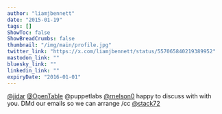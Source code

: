 ```yaml
---
author: "liamjbennett"
date: "2015-01-19"
tags: []
ShowToc: false
ShowBreadCrumbs: false
thumbnail: "/img/main/profile.jpg"
twitter_link: "https://x.com/liamjbennett/status/557065840219389952"
mastodon_link: ""
bluesky_link: ""
linkedin_link: ""
expiryDate: "2016-01-01"
---
```


[@jidar](https://x.com/jidar) [@OpenTable](https://x.com/OpenTable) @puppetlabs [@rnelson0](https://x.com/rnelson0) happy to discuss with with you. DMd our emails so we can arrange /cc [@stack72](https://x.com/stack72)

